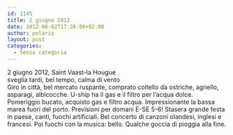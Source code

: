 ```yaml
---
id: 1145
title: 2 giugno 2012
date: 2012-06-02T17:26:06+02:00
author: polaris
layout: post
categories:
  - Senza categoria
---
```

2 giugno 2012, Saint Vaast-la Hougue  
sveglia tardi, bel tempo, calma di vento  
Giro in città, bel mercato ruspante, comprato coltello da ostriche, agnello, asparagi, albicocche. U-ship ha il gas e il filtro per l&#8217;acqua dolce. Pomeriggio bucato, acquisto gas e filtro acqua. Impressionante la bassa marea fuori del porto. Previsioni per domani E-SE 5-6! Stasera grande festa in paese, canti, fuochi artificiali. Bel concerto di canzoni olandesi, inglesi e francesi. Poi fuochi con la musica: bello. Qualche goccia di pioggia alla fine.